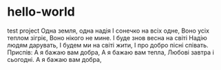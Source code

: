 # hello-world
test project
Одна земля, одна надія І сонечко на всіх одне, Воно усіх теплом зігріє, Воно нікого не мине. І буде знов весна на світі Надію людям дарувать, І будем ми на світі жити, І про добро пісні співать.
Приспів:
А я бажаю вам добра,
А я бажаю вам тепла,
Любові завтра і сьогодні.
А я бажаю вам добра,

